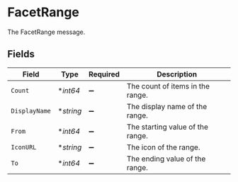 # FacetRange

The FacetRange message.


## Fields

| Field                            | Type                             | Required                         | Description                      |
| -------------------------------- | -------------------------------- | -------------------------------- | -------------------------------- |
| `Count`                          | **int64*                         | :heavy_minus_sign:               | The count of items in the range. |
| `DisplayName`                    | **string*                        | :heavy_minus_sign:               | The display name of the range.   |
| `From`                           | **int64*                         | :heavy_minus_sign:               | The starting value of the range. |
| `IconURL`                        | **string*                        | :heavy_minus_sign:               | The icon of the range.           |
| `To`                             | **int64*                         | :heavy_minus_sign:               | The ending value of the range.   |